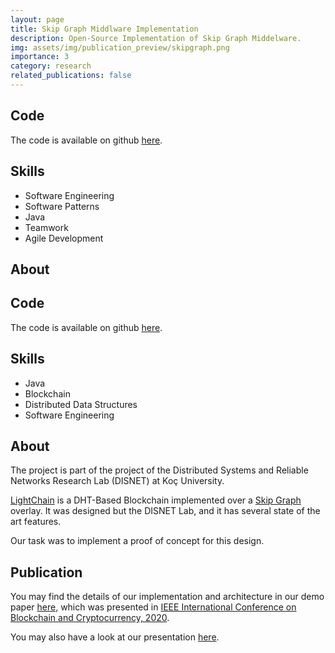 ```yaml
---
layout: page
title: Skip Graph Middlware Implementation
description: Open-Source Implementation of Skip Graph Middelware.
img: assets/img/publication_preview/skipgraph.png
importance: 3
category: research
related_publications: false
---
```


## Code

The code is available on github [here](https://github.com/NazirNayal8/BrickingBad).

## Skills

* Software Engineering
* Software Patterns
* Java
* Teamwork
* Agile Development

## About

## Code

The code is available on github [here](https://github.com/p2pseala/lightchain-container).

## Skills

* Java
* Blockchain
* Distributed Data Structures
* Software Engineering

## About

The project is part of the project of the Distributed Systems and Reliable Networks Research Lab (DISNET) at Koç University.

[LightChain](https://arxiv.org/abs/1904.00375) is a DHT-Based Blockchain implemented over a
[Skip Graph](https://dl.acm.org/doi/10.1145/1290672.1290674) overlay. It was designed but the DISNET Lab, and it has several state of the art features.

Our task was to implement a proof of concept for this design.

## Publication

You may find the details of our implementation and architecture in our demo paper [here](https://ieeexplore.ieee.org/document/9169463),
which was presented in [IEEE International Conference on Blockchain and Cryptocurrency, 2020](https://icbc2020.ieee-icbc.org/).

You may also have a look at our presentation [here](https://www.youtube.com/watch?v=P7ouoHgf82I&t=2s).
